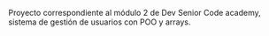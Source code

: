 Proyecto correspondiente al módulo 2 de Dev Senior Code academy, sistema de gestión de usuarios con POO y arrays.
